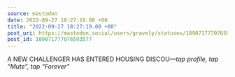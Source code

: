 ```yaml
---
source: mastodon
date: 2022-09-27 18:27:19.08 +00
title: "2022-09-27 18:27:19.08 +00"
post_uri: https://mastodon.social/users/gravely/statuses/109071777076593577
post_id: 109071777076593577
---
```

A NEW CHALLENGER HAS ENTERED HOUSING DISCOU—*tap profile, tap “Mute”, tap “Forever”*


